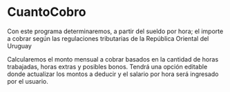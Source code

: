 # CuantoCobro
Con este programa determinaremos, a partir del sueldo por hora; el importe a cobrar según las regulaciones tributarias de la República Oriental del Uruguay

Calcularemos el monto mensual a cobrar basados en la cantidad de horas trabajadas, horas extras y posibles bonos.
Tendrá una opción editable donde actualizar los montos a deducir y el salario por hora será ingresado por el usuario. 
